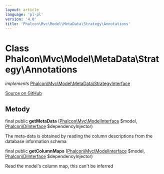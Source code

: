 ```yaml
---
layout: article
language: 'pl-pl'
version: '4.0'
title: 'Phalcon\Mvc\Model\MetaData\Strategy\Annotations'
---
```


# Class **Phalcon\Mvc\Model\MetaData\Strategy\Annotations**

*implements* [Phalcon\Mvc\Model\MetaData\StrategyInterface](/4.0/en/api/Phalcon_Mvc_Model_MetaData_StrategyInterface)

<a href="https://github.com/phalcon/cphalcon/tree/v4.0.0/phalcon/mvc/model/metadata/strategy/annotations.zep" class="btn btn-default btn-sm">Source on GitHub</a>

## Metody

final public **getMetaData** ([Phalcon\Mvc\ModelInterface](/4.0/en/api/Phalcon_Mvc_ModelInterface) $model, [Phalcon\DiInterface](/4.0/en/api/Phalcon_DiInterface) $dependencyInjector)

The meta-data is obtained by reading the column descriptions from the database information schema

final public **getColumnMaps** ([Phalcon\Mvc\ModelInterface](/4.0/en/api/Phalcon_Mvc_ModelInterface) $model, [Phalcon\DiInterface](/4.0/en/api/Phalcon_DiInterface) $dependencyInjector)

Read the model's column map, this can't be inferred